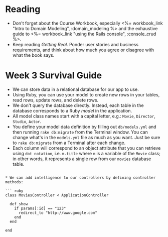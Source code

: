 # Reading

* Don't forget about the Course Workbook, especially <%= workbook_link "Intro to Domain Modeling", :domain_modeling %> and the exhaustive guide to <%= workbook_link "using the Rails console", :console_crud %>.
* Keep reading _Getting Real_.  Ponder user stories and business requirements, and think about how much you agree or disagree with what the book says.

# Week 3 Survival Guide

* We can store data in a relational database for our app to use.
* Using Ruby, you can use your model to create new rows in your tables, read rows, update rows, and delete rows.  
* We don't query the database directly. Instead, each table in the database corresponds to a Ruby *model* in the application.
* All model class names start with a capital letter, e.g.: `Movie`, `Director`, `Studio`, `Actor`.  
* You define your model data definition by filling out `db/models.yml` and then running `rake db:migrate` from the Terminal window. You can change what's in the `models.yml` file as much as you want.  Just be sure to `rake db:migrate` from a Terminal after each change.
* Each column will correspond to an object attribute that you can retrieve using `dot notation`, i.e. `m.title` where `m` is a variable of the `Movie` class; in other words, it represents a single row from our `movies` database table.

```

* We can add intelligence to our controllers by defining controller methods:

``` ruby
class MoviesController < ApplicationController

  def show
    if params[:id] == "123"
      redirect_to "http://www.google.com"
    end
  end

end
```
